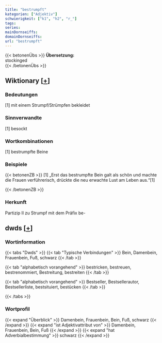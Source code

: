 ```yaml
---
title: "bestrumpft"
kategorien: ["Adjektiv"]
schwierigkeit: ["k1", "h2", "r_"]
tags:
series:
mainDornseiffs:
domainDornseiffs:
url: "bestrumpft"
---
```


{{< betonenÜbs >}}
**Übersetzung:**  
stockinged  
{{< /betonenÜbs >}}

## Wiktionary [[+](https://de.wiktionary.org/wiki/bestrumpft)]

### Bedeutungen
[1] mit einem Strumpf/Strümpfen bekleidet  

### Sinnverwandte
[1] besockt  

### Wortkombinationen
[1] bestrumpfte Beine  

### Beispiele
{{< betonenZB >}}
[1] „Erst das bestrumpfte Bein galt als schön und machte die Frauen verführerisch, drückte die neu erwachte Lust am Leben aus.“[1]  

{{< /betonenZB >}}
### Herkunft
Partizip II zu Strumpf mit dem Präfix be-  



## dwds [[+](https://www.dwds.de/wb/bestrumpft)]

### Wortinformation
{{< tabs "Dwds" >}}
{{< tab "Typische Verbindungen" >}}
Bein, Damenbein, Frauenbein, Fuß, schwarz
{{< /tab >}}

{{< tab "alphabetisch vorangehend" >}}
bestricken, bestreuen, bestrenommiert, Bestreitung, bestreiten
{{< /tab >}}

{{< tab "alphabetisch vorangehend" >}}
Bestseller, Bestsellerautor, Bestsellerliste, bestsituiert, bestücken
{{< /tab >}}

{{< /tabs >}}

### Wortprofil
{{< expand "Überblick" >}} Damenbein, Frauenbein, Bein, Fuß, schwarz {{< /expand >}}
{{< expand "ist Adjektivattribut von" >}} Damenbein, Frauenbein, Bein, Fuß {{< /expand >}}
{{< expand "hat Adverbialbestimmung" >}} schwarz {{< /expand >}}

